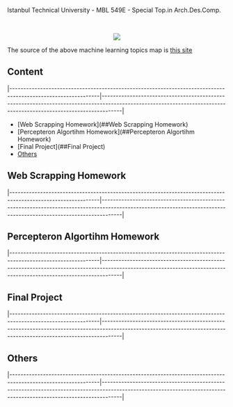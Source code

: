   
Istanbul Technical University - MBL 549E - Special Top.in Arch.Des.Comp.

<br/>
<p align="center">
  <img src="https://i.vas3k.ru/7vx.jpg">
</p>

The source of the above machine learning topics map is [this site](https://vas3k.com/blog/machine_learning/)

## Content
|--------------------------------------------------------------------------------------------------------------|-------------------------------------------------------------------------------------------------------------------------------------------------------------------|

* [Web Scrapping Homework](##Web Scrapping Homework)
* [Percepteron Algortihm Homework](##Percepteron Algortihm Homework)
* [Final Project](##Final Project)
* [Others](##Others)

## Web Scrapping Homework
|--------------------------------------------------------------------------------------------------------------|-------------------------------------------------------------------------------------------------------------------------------------------------------------------|

## Percepteron Algortihm Homework
|--------------------------------------------------------------------------------------------------------------|-------------------------------------------------------------------------------------------------------------------------------------------------------------------|

## Final Project
|--------------------------------------------------------------------------------------------------------------|-------------------------------------------------------------------------------------------------------------------------------------------------------------------|

## Others
|--------------------------------------------------------------------------------------------------------------|-------------------------------------------------------------------------------------------------------------------------------------------------------------------|
